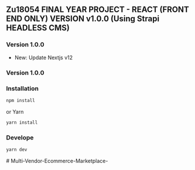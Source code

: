 ## Zu18054 FINAL YEAR PROJECT - REACT (FRONT END ONLY) VERSION v1.0.0 (Using Strapi HEADLESS CMS)

### Version 1.0.0

* New: Update Nextjs v12

### Version 1.0.0


### Installation

```bash
npm install
```

or Yarn

```bash
yarn install 
```

### Develope

```bash
yarn dev 
```
#   M u l t i - V e n d o r - E c o m m e r c e - M a r k e t p l a c e - 
 
 